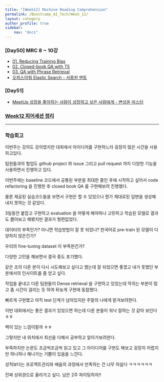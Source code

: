 ```yaml
---
title: "[Week12] Machine Reading Comprehension"
permalink: /Boostcamp_AI_Tech/Week_12/
layout: category
author_profile: true
sidebar:
    nav: "docs"
---
```


### [Day50] MRC 8 ~ 10강

- [01. Reducing Training Bias]({{site.url}}/boostcamp_ai_tech/week_12/day_50/01.-Reducing-Training-Bias/)
- [02. Closed-book QA with T5]({{site.url}}/boostcamp_ai_tech/week_12/day_50/02.-Clased-book-QA-with-T5/)
- [03. QA with Phrase Retrieval]({{site.url}}/boostcamp_ai_tech/week_12/day_50/03.-QA-with-Phrase-Retrieval/)
- [오피스아워 Elastic Search - 서중원 멘토]({{site.url}}/boostcamp_ai_tech/week_12/day_50/OfficeHour-Elastic-Search/)

### [Day51] 

- [MeetUp 성장을 좋아하는 사람이 성장하고 싶은 사람에게 - 변성윤 마스터]({{site.url}}/boostcamp_ai_tech/week_12/day_51/MeetUP-ByunSungYoon/)

### [Week12 피어세션 정리](https://github.com/sangmandu/SangSangPlus/tree/main/Meet-up%20log/Week%204)

---
### 학습회고

이번주는 강의도 강의였지만 대회에서 아이디어를 구현하느라 굉장히 많은 시간을 사용하고있다.

팀원들과의 협업도 github project 와 issue 그리고 pull request 까지 다양한 기능을 사용하면서
진행하고 있다.

이번주에는 baseline 코드에서 공통된 부분을 최대한 줄인 후에 시작하고 싶어서 code refactoring 을 진행한 후
closed book QA 를 구현해보려 진행했다.

물론 제공된 실습코드들을 보면서 구현은 할 수 있었으나 뭔가 제대로된 답변을 생성해내지 못하는 것 같았다.

3일동안 붙잡고 구현하고 evaluation 을 어떻게 해야하나 고민하고 학습된 모델로 결과도 뽑아보고 해봤지만
결과가 형편없었다.

데이터의 부족인가? 아니면 학습방법이 잘 못 되었나? 한국어로 pre-train 된 모델이 다양하지 않은건가?

우리의 fine-tuning dataset 이 부족한건가?  

다양한 고민을 해보면서 결국 중도 포기했다.

같은 조의 다른 분이 다시 시도해보고 싶다고 했는데 잘 되었으면 좋겠고 내가 못했던 부분에서의 인사이트를 좀 얻고
싶다.

작업을 끝내고 다른 팀원들이 Dense retrieval 을 구현하고 있었는데 막히는 부분이 많고 좀 시간이 걸리는 듯 하여
뒤늦게 구현에 동참했다.

빠르게 구현했고 아직 test 단계가 남아있지만 주말의 나에게 맡겨보려한다.

이번 대회에서는 좋은 결과가 있었으면 하는데 다른 분들이 워낙 잘하는 것 같아 보인다 ㅎㅎ

벽이 있는 느낌이랄까 ㅎㅎ

그렇지만 내 위치에서 최선을 다해서 공부하고 알아가보려한다.

부족하지만 논문도 조금씩조금씩 읽고 있고 그 아이디어를 구현도 해보고 굉장히 어렵지만 하나하나 해나가는 기쁨이
있음을 느낀다.

성적보다는 프로젝트관리와 배움의 과정에서 만족하는 건 너무 아쉽다 ㅋㅋㅋㅋㅋㅋ

진짜 상위권으로 올라가고 싶다. 남은 2주 파이팅하자!!
